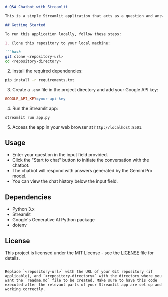 
```markdown
# Q&A Chatbot with Streamlit

This is a simple Streamlit application that acts as a question and answer chatbot powered by Google's Generative AI. Users can input questions, and the chatbot will respond with answers generated by the Gemini Pro model.

## Getting Started

To run this application locally, follow these steps:

1. Clone this repository to your local machine:

```bash
git clone <repository-url>
cd <repository-directory>
```

2. Install the required dependencies:

```bash
pip install -r requirements.txt
```

3. Create a `.env` file in the project directory and add your Google API key:

```makefile
GOOGLE_API_KEY=your-api-key
```

4. Run the Streamlit app:

```bash
streamlit run app.py
```

5. Access the app in your web browser at `http://localhost:8501`.

## Usage

- Enter your question in the input field provided.
- Click the "Start to chat" button to initiate the conversation with the chatbot.
- The chatbot will respond with answers generated by the Gemini Pro model.
- You can view the chat history below the input field.

## Dependencies

- Python 3.x
- Streamlit
- Google's Generative AI Python package
- dotenv

## License

This project is licensed under the MIT License - see the [LICENSE](LICENSE) file for details.
```

Replace `<repository-url>` with the URL of your Git repository (if applicable), and `<repository-directory>` with the directory where you want the `readme.md` file to be created. Make sure to have this code executed after the relevant parts of your Streamlit app are set up and working correctly.
